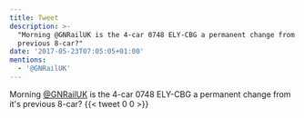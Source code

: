 ```yaml
---
title: Tweet
description: >-
  "Morning @GNRailUK is the 4-car 0748 ELY-CBG a permanent change from it's
  previous 8-car?"
date: '2017-05-23T07:05:05+01:00'
mentions:
  - '@GNRailUK'
---
```

Morning [@GNRailUK](https://twitter.com/@GNRailUK) is the 4-car 0748 ELY-CBG a permanent change from it's previous 8-car?
      {{< tweet 0 0 >}}
    
